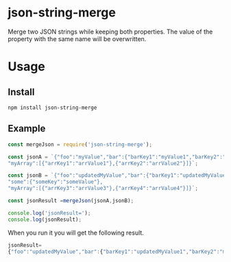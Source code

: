 # json-string-merge

Merge two JSON strings while keeping both properties. 
The value of the property with the same name will be overwritten.

# Usage

## Install

```
npm install json-string-merge
```

## Example

```js
const mergeJson = require('json-string-merge');

const jsonA = `{"foo":"myValue","bar":{"barKey1":"myValue1","barKey2":"myValue2"},
"myArray":[{"arrKey1":"arrValue1"},{"arrKey2":"arrValue2"}]}`;

const jsonB = `{"foo":"updatedMyValue","bar":{"barKey1":"updatedMyValue1","barKey2":"myValue2"},
"some":{"someKey":"someValue"},
"myArray":[{"arrKey3":"arrValue3"},{"arrKey4":"arrValue4"}]}`;

const jsonResult =mergeJson(jsonA,jsonB);

console.log('jsonResult=');
console.log(jsonResult);


```

When you run it you will get the following result.

```js
jsonResult=
{"foo":"updatedMyValue","bar":{"barKey1":"updatedMyValue1","barKey2":"myValue2"},"myArray":[{"arrKey1":"arrValue1"},{"arrKey2":"arrValue2"},{"arrKey3":"arrValue3"},{"arrKey4":"arrValue4"}],"some":{"someKey":"someValue"}}
```